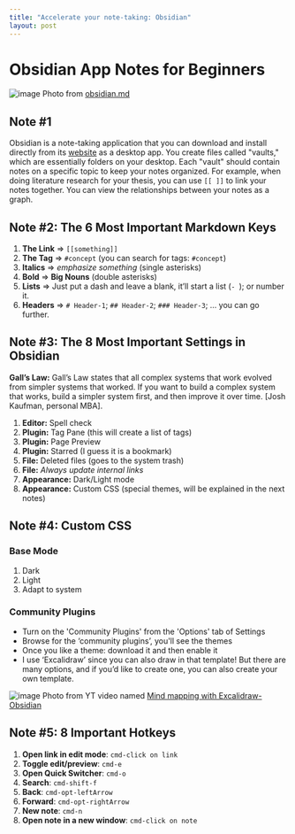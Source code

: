 ```yaml
---
title: "Accelerate your note-taking: Obsidian"
layout: post
---
```


# Obsidian App Notes for Beginners

![image](https://github.com/user-attachments/assets/8ee2139e-5efe-4b2d-91ab-c45530ce3e30)
Photo from [obsidian.md](https://obsidian.md/)


## Note #1
Obsidian is a note-taking application that you can download and install directly from its [website](https://obsidian.md/) as a desktop app. You create files called "vaults," which are essentially folders on your desktop. Each "vault" should contain notes on a specific topic to keep your notes organized. For example, when doing literature research for your thesis, you can use `[[ ]]` to link your notes together. You can view the relationships between your notes as a graph.

## Note #2: The 6 Most Important Markdown Keys
1. **The Link** ⇒ `[[something]]`
2. **The Tag** ⇒ `#concept` (you can search for tags: `#concept`)
3. **Italics** ⇒ *emphasize something* (single asterisks)
4. **Bold** ⇒ **Big Nouns** (double asterisks)
5. **Lists** ⇒ Just put a dash and leave a blank, it’ll start a list (`- `); or number it.
6. **Headers** ⇒ `# Header-1`; `## Header-2`; `### Header-3`; … you can go further.

## Note #3: The 8 Most Important Settings in Obsidian
**Gall’s Law:** Gall’s Law states that all complex systems that work evolved from simpler systems that worked. If you want to build a complex system that works, build a simpler system first, and then improve it over time. [Josh Kaufman, personal MBA].

1. **Editor:** Spell check
2. **Plugin:** Tag Pane (this will create a list of tags)
3. **Plugin:** Page Preview
4. **Plugin:** Starred (I guess it is a bookmark)
5. **File:** Deleted files (goes to the system trash)
6. **File:** *Always update internal links*
7. **Appearance:** Dark/Light mode
8. **Appearance:** Custom CSS (special themes, will be explained in the next notes)

## Note #4: Custom CSS
### Base Mode
1. Dark
2. Light
3. Adapt to system

### Community Plugins
- Turn on the 'Community Plugins' from the 'Options' tab of Settings
- Browse for the ‘community plugins’, you'll see the themes
- Once you like a theme: download it and then enable it
- I use ‘Excalidraw’ since you can also draw in that template! But there are many options, and if you’d like to create one, you can also create your own template.

![image](https://github.com/user-attachments/assets/d3eb9cc9-3aa0-40a2-8a77-96d58b362836)
Photo from YT video named [Mind mapping with Excalidraw-Obsidian](https://youtu.be/pWcHBmJLvLc?si=UpFvZG9nda3wYoOA)

## Note #5: 8 Important Hotkeys
1. **Open link in edit mode**: `cmd-click on link`
2. **Toggle edit/preview**: `cmd-e`
3. **Open Quick Switcher**: `cmd-o`
4. **Search**: `cmd-shift-f`
5. **Back**: `cmd-opt-leftArrow`
6. **Forward**: `cmd-opt-rightArrow`
7. **New note**: `cmd-n`
8. **Open note in a new window**: `cmd-click on note`

